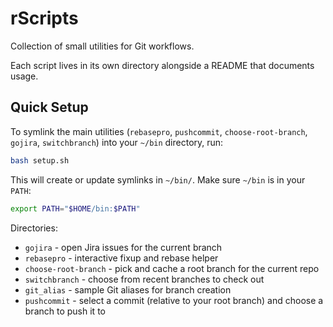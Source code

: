 # rScripts

Collection of small utilities for Git workflows.

Each script lives in its own directory alongside a README that documents usage.

## Quick Setup

To symlink the main utilities (`rebasepro`, `pushcommit`, `choose-root-branch`, `gojira`, `switchbranch`) into your `~/bin` directory, run:

```bash
bash setup.sh
```

This will create or update symlinks in `~/bin/`. Make sure `~/bin` is in your `PATH`:

```bash
export PATH="$HOME/bin:$PATH"
```

Directories:
- `gojira` - open Jira issues for the current branch
- `rebasepro` - interactive fixup and rebase helper
- `choose-root-branch` - pick and cache a root branch for the current repo
- `switchbranch` - choose from recent branches to check out
- `git_alias` - sample Git aliases for branch creation
- `pushcommit` - select a commit (relative to your root branch) and choose a branch to push it to